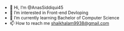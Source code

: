 - 👋 Hi, I’m @AnasSiddiqui45
- 👀 I’m interested in Front-end Devloping
- 🌱 I’m currently learning Bachelor of Computer Science
- 📫 How to reach me shaikhalam9938@gmail.com  

<!---
AnasSiddiqui45/AnasSiddiqui45 is a ✨ special ✨ repository because its `README.md` (this file) appears on your GitHub profile.
You can click the Preview link to take a look at your changes.
--->
